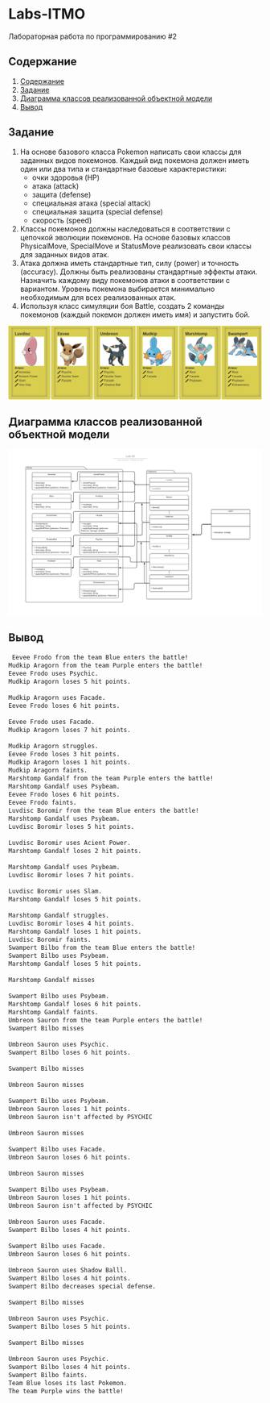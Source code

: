 # Labs-ITMO
Лабораторная работа по программированию #2 

## Содержание

1. [Содержание](#содержание)
1. [Задание](#задание)
1. [Диаграмма классов реализованной объектной модели](#диаграмма)
1. [Вывод ](#вывод)

## Задание

1. На основе базового класса Pokemon написать свои классы для заданных видов покемонов. Каждый вид покемона должен иметь один или два типа и стандартные базовые характеристики:
   * очки здоровья (HP)
   * атака (attack)
   * защита (defense)
   * специальная атака (special attack)
   * специальная защита (special defense)
   * скорость (speed)
2. Классы покемонов должны наследоваться в соответствии с цепочкой эволюции покемонов. На основе базовых классов PhysicalMove, SpecialMove и StatusMove реализовать свои классы для заданных видов атак.
3. Атака должна иметь стандартные тип, силу (power) и точность (accuracy). Должны быть реализованы стандартные эффекты атаки. Назначить каждому виду покемонов атаки в соответствии с вариантом. Уровень покемона выбирается минимально необходимым для всех реализованных атак.
4. Используя класс симуляции боя Battle, создать 2 команды покемонов (каждый покемон должен иметь имя) и запустить бой.


<p align="center">
    <img src = "https://github.com/anya-yarusova/Labs-ITMO/blob/master/lab-02/sources/task_lab_02.png"/>
    
</p>


## Диаграмма классов реализованной объектной модели

<p align="center">
    <img src = "https://github.com/anya-yarusova/Labs-ITMO/blob/master/lab-02/sources/diagrama_lab_02.png"/>
</p>

## Вывод 

```
 Eevee Frodo from the team Blue enters the battle!
Mudkip Aragorn from the team Purple enters the battle!
Eevee Frodo uses Psychic. 
Mudkip Aragorn loses 5 hit points.

Mudkip Aragorn uses Facade. 
Eevee Frodo loses 6 hit points.

Eevee Frodo uses Facade. 
Mudkip Aragorn loses 7 hit points.

Mudkip Aragorn struggles. 
Eevee Frodo loses 3 hit points.
Mudkip Aragorn loses 1 hit points.
Mudkip Aragorn faints.
Marshtomp Gandalf from the team Purple enters the battle!
Marshtomp Gandalf uses Psybeam. 
Eevee Frodo loses 6 hit points.
Eevee Frodo faints.
Luvdisc Boromir from the team Blue enters the battle!
Marshtomp Gandalf uses Psybeam. 
Luvdisc Boromir loses 5 hit points.

Luvdisc Boromir uses Acient Power. 
Marshtomp Gandalf loses 2 hit points.

Marshtomp Gandalf uses Psybeam. 
Luvdisc Boromir loses 7 hit points.

Luvdisc Boromir uses Slam. 
Marshtomp Gandalf loses 5 hit points.

Marshtomp Gandalf struggles. 
Luvdisc Boromir loses 4 hit points.
Marshtomp Gandalf loses 1 hit points.
Luvdisc Boromir faints.
Swampert Bilbo from the team Blue enters the battle!
Swampert Bilbo uses Psybeam. 
Marshtomp Gandalf loses 5 hit points.

Marshtomp Gandalf misses

Swampert Bilbo uses Psybeam. 
Marshtomp Gandalf loses 6 hit points.
Marshtomp Gandalf faints.
Umbreon Sauron from the team Purple enters the battle!
Swampert Bilbo misses

Umbreon Sauron uses Psychic. 
Swampert Bilbo loses 6 hit points.

Swampert Bilbo misses

Umbreon Sauron misses

Swampert Bilbo uses Psybeam. 
Umbreon Sauron loses 1 hit points.
Umbreon Sauron isn't affected by PSYCHIC

Umbreon Sauron misses

Swampert Bilbo uses Facade. 
Umbreon Sauron loses 6 hit points.

Umbreon Sauron misses

Swampert Bilbo uses Psybeam. 
Umbreon Sauron loses 1 hit points.
Umbreon Sauron isn't affected by PSYCHIC

Umbreon Sauron uses Facade. 
Swampert Bilbo loses 4 hit points.

Swampert Bilbo uses Facade. 
Umbreon Sauron loses 6 hit points.

Umbreon Sauron uses Shadow Balll. 
Swampert Bilbo loses 4 hit points.
Swampert Bilbo decreases special defense.

Swampert Bilbo misses

Umbreon Sauron uses Psychic. 
Swampert Bilbo loses 5 hit points.

Swampert Bilbo misses

Umbreon Sauron uses Psychic. 
Swampert Bilbo loses 4 hit points.
Swampert Bilbo faints.
Team Blue loses its last Pokemon.
The team Purple wins the battle!


```

